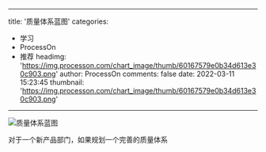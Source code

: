 
---
title: '质量体系蓝图'
categories: 
 - 学习
 - ProcessOn
 - 推荐
headimg: 'https://img.processon.com/chart_image/thumb/60167579e0b34d613e30c903.png'
author: ProcessOn
comments: false
date: 2022-03-11 15:23:45
thumbnail: 'https://img.processon.com/chart_image/thumb/60167579e0b34d613e30c903.png'
---

<div>   
<img class="thumb" alt="质量体系蓝图" src="https://img.processon.com/chart_image/thumb/60167579e0b34d613e30c903.png" referrerpolicy="no-referrer">
<p>对于一个新产品部门，如果规划一个完善的质量体系</p>  
</div>
            